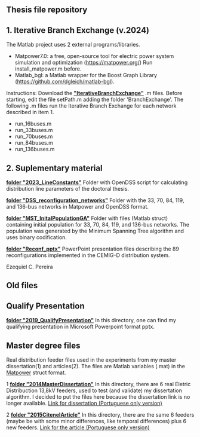## Thesis file repository

## 1. Iterative Branch Exchange (v.2024)
The Matlab project uses 2 external programs/libraries.
- Matpower7.0: a free, open-source tool for electric power system simulation and optimization (https://matpower.org/) Run install_matpower.m before.
- Matlab_bgl: a Matlab wrapper for the Boost Graph Library (https://github.com/dgleich/matlab-bgl).

Instructions: Download the [**"IterativeBranchExchange"**](https://github.com/Zecao/ThesisFiles/tree/master/2024_IterativeBranchExchange) .m files. Before starting, edit the file setPath.m adding the folder 'BranchExchange'. The following .m files run the Iterative Branch Exchange for each network described in item 1.
- run_16buses.m
- run_33buses.m
- run_70buses.m
- run_84buses.m
- run_136buses.m

## 2. Suplementary material
[**folder "2023_LineConstants"**](https://github.com/Zecao/ThesisFiles/tree/master/2024_SupMaterial/2023_LineConstants)
Folder with OpenDSS script for calculating distribution line parameters of the doctoral thesis.

[**folder "DSS_reconfiguration_networks"**](https://github.com/Zecao/ThesisFiles/tree/master/2024_SupMaterial/DSS_reconfiguration_networks)
Folder with the 33, 70, 84, 119, and 136-bus networks in Matpower and OpenDSS format.

[**folder "MST_InitalPopulationGA"**](https://github.com/Zecao/ThesisFiles/tree/master/2024_SupMaterial/MST_InitalPopulationGA)
Folder with files (Matlab struct) containing initial population for 33, 70, 84, 119, and 136-bus networks. The population was generated by the Minimum Spanning Tree algorithm and uses binary codification.

[**folder "Reconf_pptx"**](https://github.com/Zecao/ThesisFiles/tree/master/2024_SupMaterial/Reconf_pptx)
PowerPoint presentation files describing the 89 reconfigurations implemented in the CEMIG-D distribution system.

Ezequiel C. Pereira

## Old files 
## Qualify Presentation
[**folder "2019_QualifyPresentation"**](https://github.com/Zecao/ThesisFiles/tree/master/2019_QualifyPresentation)
In this directory, one can find my qualifying presentation in Microsoft Powerpoint format pptx. 

## Master degree files
Real distribution feeder files used in the experiments from my master dissertation(1) and articles(2). The files are Matlab variables (.mat) in the [Matpower](www.pserc.cornell.edu/matpower) struct format. 

1 [**folder "2014MasterDissertation"**](https://github.com/Zecao/ThesisFiles/tree/master/2014MasterDissertation/redesCemigDissertacaoEzequielUfmg)
In this directory, there are 6 real Eletric Distribuction 13,8kV feeders, used to test (and validate) my dissertation algorithm. I decided to put the files here because the dissertation link is no longer available.
[Link for dissertation (Portuguese only version)](https://www.academia.edu/31522032/Reconfigura%C3%A7%C3%A3o_de_Redes_de_Distribui%C3%A7%C3%A3o_de_Energia_El%C3%A9trica_para_Minimiza%C3%A7%C3%A3o_de_Perdas_T%C3%A9cnicas)

2 [**folder "2015CitenelArticle"**](https://github.com/Zecao/ThesisFiles/tree/master/2015CitenelArticle)
In this directory, there are the same 6 feeders (maybe be with some minor differences, like temporal differences) plus 6 new feeders. 
[Link for the article (Portuguese only version)](https://www.academia.edu/25755758/Reconfigura%C3%A7%C3%A3o_de_Redes_de_Distribui%C3%A7%C3%A3o_para_a_Minimiza%C3%A7%C3%A3o_de_Perdas_T%C3%A9cnicas_-_P_and_D317)
